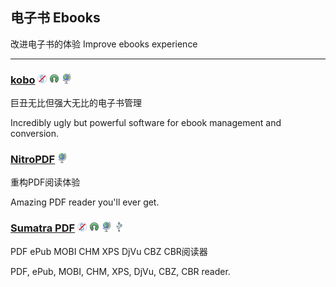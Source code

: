 ## 电子书   Ebooks

改进电子书的体验   Improve ebooks experience

---

### [kobo](https://www.kobo.com/desktop) ![](/assets/图片2.png) ![](/assets/open-source-icon.png) ![](/assets/earth-globe.png)

巨丑无比但强大无比的电子书管理

Incredibly ugly but powerful software for ebook management and conversion.

### [NitroPDF](https://www.gonitro.com/pdf-reader) ![](/assets/earth-globe.png)

重构PDF阅读体验

Amazing PDF reader you'll ever get.

### [Sumatra PDF](http://www.sumatrapdfreader.org/free-pdf-reader.html) ![](/assets/图片2.png) ![](/assets/open-source-icon.png) ![](/assets/earth-globe.png) ![](/assets/usb.png)

PDF ePub MOBI CHM XPS DjVu CBZ CBR阅读器

PDF, ePub, MOBI, CHM, XPS, DjVu, CBZ, CBR reader.

